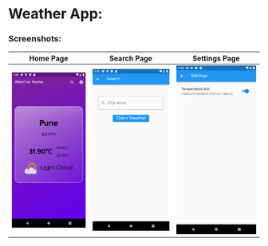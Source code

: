 # Weather App:

### Screenshots:
Home Page             |  Search Page           |        Settings Page
:-------------------------:|:-------------------------:|:-------------------------:
![](https://github.com/ShunyaCodes/Weather-App/blob/main/screenshots/Homepage.png)  |  ![](https://github.com/ShunyaCodes/Weather-App/blob/main/screenshots/Search.png)|  ![](https://github.com/ShunyaCodes/Weather-App/blob/main/screenshots/Settings.png)

